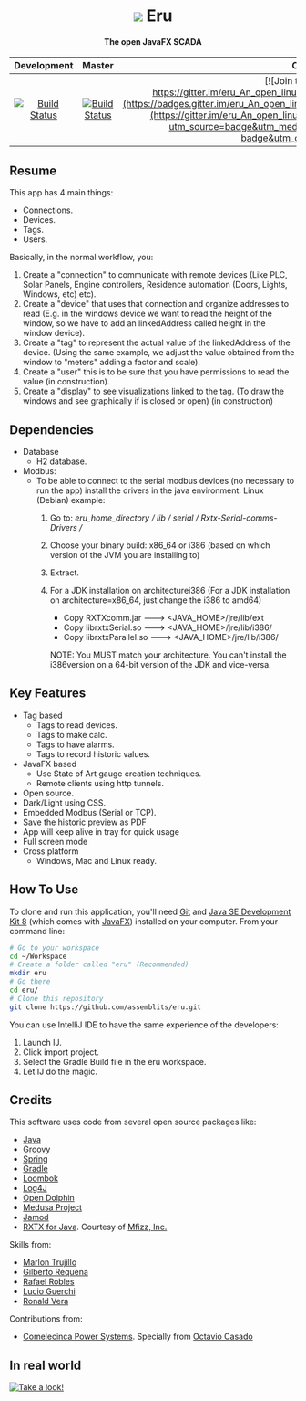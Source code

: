 <h1 align="center">
  <img src="https://raw.githubusercontent.com/eru-scada/eru/develop/Eru/src/main/resources/images/Logo124x124.png" />
  Eru
  <br>
</h1>

<h4 align="center">The open JavaFX SCADA</h4>

| Development  | Master |  Chat  |
|:------:|:---------:|:---------:|
| [![Build Status](https://travis-ci.org/assemblits/eru.svg?branch=develop)](https://travis-ci.org/assemblits/eru)  | [![Build Status](https://travis-ci.org/assemblits/eru.svg?branch=master)](https://travis-ci.org/assemblits/eru)  | [![Join the chat at https://gitter.im/eru_An_open_linux_SCADA_based_on_JavaFX/Lobby](https://badges.gitter.im/eru_An_open_linux_SCADA_based_on_JavaFX/Lobby.svg)](https://gitter.im/eru_An_open_linux_SCADA_based_on_JavaFX/Lobby?utm_source=badge&utm_medium=badge&utm_campaign=pr-badge&utm_content=badge)
  
## Resume
  This app has 4 main things:
  - Connections.
  - Devices.
  - Tags.
  - Users.

  Basically, in the normal workflow, you:
  1) Create a "connection" to communicate with remote devices (Like PLC, Solar Panels, Engine controllers, Residence automation (Doors, Lights, Windows, etc) etc).
  2) Create a "device" that uses that connection and organize addresses to read (E.g. in the windows device we want to read  the height of the window, so we have to add an linkedAddress called height in the window device).
  3) Create a "tag" to represent the actual value of the linkedAddress of the device. (Using the same example, we adjust the value obtained from the window to "meters" adding a factor and scale).
  4) Create a "user" this is to be sure that you have permissions to read the value (in construction).
  5) Create a "display" to see visualizations linked to the tag. (To draw the windows and see graphically if is closed or open) (in construction)

## Dependencies
  * Database
    - H2 database.
  * Modbus:
    - To be able to connect to the serial modbus devices (no necessary to run the app) install the drivers in the java environment. Linux (Debian) example:
      1) Go to: _eru_home_directory / lib / serial / Rxtx-Serial-comms-Drivers /_
      2) Choose your binary build: x86_64 or i386 (based on which version of the JVM you are installing to)
      3) Extract.
      4) For a JDK installation on architecturei386 (For a JDK installation on architecture=x86_64, just change the i386 to amd64)
         * Copy RXTXcomm.jar        ---> <JAVA_HOME>/jre/lib/ext
         * Copy librxtxSerial.so    ---> <JAVA_HOME>/jre/lib/i386/
         * Copy librxtxParallel.so  ---> <JAVA_HOME>/jre/lib/i386/
         
         NOTE: You MUST match your architecture.  You can't install the i386version on a 64-bit version of the JDK and vice-versa.

## Key Features

* Tag based
  - Tags to read devices.
  - Tags to make calc.
  - Tags to have alarms.
  - Tags to record historic values.
* JavaFX based
  - Use State of Art gauge creation techniques.
  - Remote clients using http tunnels.
* Open source.
* Dark/Light using CSS.
* Embedded Modbus (Serial or TCP).
* Save the historic preview as PDF
* App will keep alive in tray for quick usage
* Full screen mode
* Cross platform
  - Windows, Mac and Linux ready.
  
## How To Use

To clone and run this application, you'll need [Git](https://git-scm.com) and [Java SE Development Kit 8](http://www.oracle.com/technetwork/java/javase/downloads/jdk8-downloads-2133151.html) (which comes with [JavaFX](http://docs.oracle.com/javase/8/javase-clienttechnologies.htm)) installed on your computer. From your command line:

```bash
# Go to your workspace
cd ~/Workspace
# Create a folder called "eru" (Recommended)
mkdir eru
# Go there
cd eru/
# Clone this repository
git clone https://github.com/assemblits/eru.git
```
You can use IntelliJ IDE to have the same experience of the developers:

1) Launch IJ.
2) Click import project.
3) Select the Gradle Build file in the eru workspace.
4) Let IJ do the magic.

## Credits

This software uses code from several open source packages like:

- [Java](http://www.oracle.com/technetwork/java/javase/downloads/jdk8-downloads-2133151.html)
- [Groovy](http://groovy-lang.org/)
- [Spring](https://spring.io/)
- [Gradle](https://gradle.org/)
- [Loombok](https://projectlombok.org/)
- [Log4J](https://logging.apache.org/log4j/)
- [Open Dolphin](http://open-dolphin.org/dolphin_website/Home.html)
- [Medusa Project](https://github.com/marlontrujillo1080/Medusa)
- [Jamod](http://jamod.sourceforge.net/index.html)
- [RXTX for Java](http://mfizz.com/oss/rxtx-for-java). Courtesy of [Mfizz, Inc. ](http://mfizz.com/)

Skills from:
- [Marlon Trujillo](https://github.com/marlontrujillo1080)
- [Gilberto Requena](https://github.com/gilbertojrequena)
- [Rafael Robles](https://github.com/Rafaelsk)
- [Lucio Guerchi](https://github.com/luHub)
- [Ronald Vera](https://www.linkedin.com/in/ronald-vera-2185b382/)

Contributions from:
- [Comelecinca Power Systems](www.comelecinca.com). Specially from [Octavio Casado](https://www.linkedin.com/in/octavio-casado-gonzalez-phd-2b1b2266/)

## In real world
[![Take a look!](https://img.youtube.com/vi/8DUAf9TrJuI/0.jpg)](https://www.youtube.com/watch?v=FHph2jrS0EU=47s)
